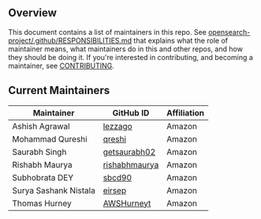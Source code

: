 ## Overview

This document contains a list of maintainers in this repo. See [opensearch-project/.github/RESPONSIBILITIES.md](https://github.com/opensearch-project/.github/blob/main/RESPONSIBILITIES.md#maintainer-responsibilities) that explains what the role of maintainer means, what maintainers do in this and other repos, and how they should be doing it. If you're interested in contributing, and becoming a maintainer, see [CONTRIBUTING](CONTRIBUTING.md).

## Current Maintainers

| Maintainer       | GitHub ID                                         | Affiliation |
| ---------------- | ------------------------------------------------- | ----------- |
| Ashish Agrawal   | [lezzago](https://github.com/lezzago)             | Amazon      |
| Mohammad Qureshi | [qreshi](https://github.com/qreshi)               | Amazon      |
| Saurabh Singh    | [getsaurabh02](https://github.com/getsaurabh02) | Amazon      |
| Rishabh Maurya   | [rishabhmaurya](https://github.com/rishabhmaurya) | Amazon      |
| Subhobrata DEY   | [sbcd90](https://github.com/sbcd90) | Amazon      |
| Surya Sashank Nistala   | [eirsep](https://github.com/eirsep) | Amazon      |
| Thomas Hurney   | [AWSHurneyt](https://github.com/AWSHurneyt) | Amazon      |
